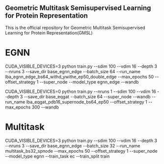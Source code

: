 ## Geometric Multitask Semisupervised Learning for Protein Representation

This is the official repository for Geometric Multitask Semisupervised Learning for Protein Representation(GMSL)

# EGNN 
CUDA_VISIBLE_DEVICES=3 python train.py --sdim 100 --vdim 16 --depth 3 --nruns 3 --save_dir base_egnn_edge --batch_size 64 --run_name lba_egnn_edge_bs64_withd_ywithe_ep50_double_edge --max_epochs 50 --offset_strategy 1 --super_node --model_type egnn_edge --wandb

CUDA_VISIBLE_DEVICES=0 python train.py --nruns 1 --sdim 100 --vdim 16 --depth 3 --save_dir base_eqgat --batch_size 64 --super_node --wandb --run_name lba_eqgat_pdb16_supernode_bs64_ep50 --offset_strategy 1 --max_epochs 300 --wandb

# Multitask
CUDA_VISIBLE_DEVICES=3 python train.py --sdim 100 --vdim 16 --depth 3 --nruns 3 --save_dir base_egnn_edge --batch_size 32 --run_name multitask_bs32_spnode --max_epochs 50 --offset_strategy 1 --super_node --model_type egnn --train_task ec --train_split train
